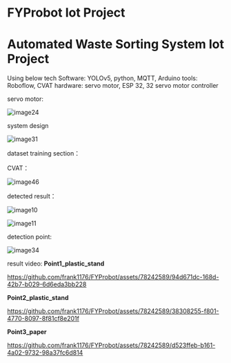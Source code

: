 # FYProbot Iot Project

# Automated Waste Sorting System Iot Project
Using below tech
Software: YOLOv5, python, MQTT, Arduino
tools: Roboflow, CVAT
hardware: servo motor, ESP 32, 32 servo motor controller

servo motor:

![image24](https://github.com/frank1176/FYProbot/assets/78242589/f51609b3-420d-4de3-a7b2-d45fc9ace294)


system design

![image31](https://github.com/frank1176/FYProbot/assets/78242589/5f7caf4b-448f-43cd-89f1-f5aeb84680c4)


dataset training section：

CVAT：

![image46](https://github.com/frank1176/FYProbot/assets/78242589/7d41cf9d-4120-4725-b5a3-2dd4f8f37abe)


detected result：

![image10](https://github.com/frank1176/FYProbot/assets/78242589/9b1eaa59-3086-41e8-9f99-63a1223f5ce8)

![image11](https://github.com/frank1176/FYProbot/assets/78242589/00e47027-322a-4a67-ad0a-1e93938a4343)


detection point:

![image34](https://github.com/frank1176/FYProbot/assets/78242589/2fa02df9-fbc9-489f-886f-34925886f667)


result video:
**Point1_plastic_stand**

https://github.com/frank1176/FYProbot/assets/78242589/94d671dc-168d-42b7-b029-6d6eda3bb228

**Point2_plastic_stand**

https://github.com/frank1176/FYProbot/assets/78242589/38308255-f801-4770-8097-8f81cf8e201f


**Point3_paper**

https://github.com/frank1176/FYProbot/assets/78242589/d523ffeb-b161-4a02-9732-98a37fc6d814

